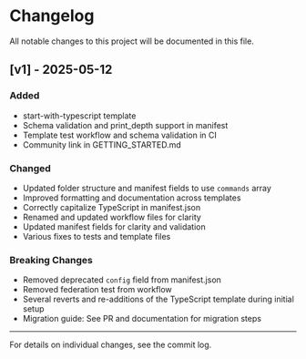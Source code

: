 # Changelog

All notable changes to this project will be documented in this file.

## [v1] - 2025-05-12

### Added
- start-with-typescript template
- Schema validation and print_depth support in manifest
- Template test workflow and schema validation in CI
- Community link in GETTING_STARTED.md

### Changed
- Updated folder structure and manifest fields to use `commands` array
- Improved formatting and documentation across templates
- Correctly capitalize TypeScript in manifest.json
- Renamed and updated workflow files for clarity
- Updated manifest fields for clarity and validation
- Various fixes to tests and template files

### Breaking Changes
- Removed deprecated `config` field from manifest.json
- Removed federation test from workflow
- Several reverts and re-additions of the TypeScript template during initial setup
- Migration guide: See PR and documentation for migration steps

---

For details on individual changes, see the commit log.
